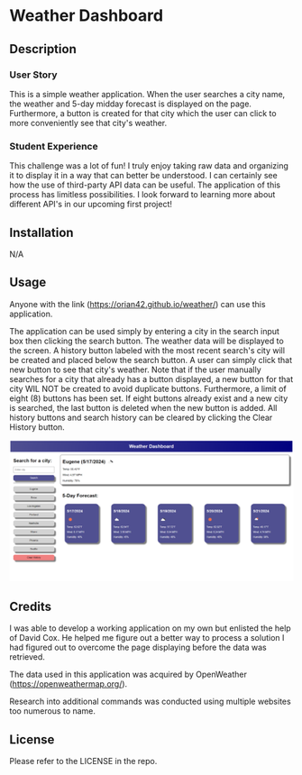 # Weather Dashboard

## Description

### User Story

This is a simple weather application.  When the user searches a city name, the weather and 5-day midday forecast is displayed on the page.  Furthermore, a button is created for that city which the user can click to more conveniently see that city's weather.

### Student Experience

This challenge was a lot of fun!  I truly enjoy taking raw data and organizing it to display it in a way that can better be understood.  I can certainly see how the use of third-party API data can be useful.  The application of this process has limitless possibilities.  I look forward to learning more about different API's in our upcoming first project!

## Installation

N/A

## Usage

Anyone with the link (https://orian42.github.io/weather/) can use this application.

The application can be used simply by entering a city in the search input box then clicking the search button.  The weather data will be displayed to the screen.  A history button labeled with the most recent search's city will be created and placed below the search button.  A user can simply click that new button to see that city's weather.  Note that if the user manually searches for a city that already has a button displayed, a new button for that city WIL NOT be created to avoid duplicate buttons.  Furthermore, a limit of eight (8) buttons has been set.  If eight buttons already exist and a new city is searched, the last button is deleted when the new button is added.  All history buttons and search history can be cleared by clicking the Clear History button.

![a screenshot of the Weather Dashboard](assets/images/screenshot.png)

## Credits

I was able to develop a working application on my own but enlisted the help of David Cox.  He helped me figure out a better way to process a solution I had figured out to overcome the page displaying before the data was retrieved.

The data used in this application was acquired by OpenWeather (https://openweathermap.org/).

Research into additional commands was conducted using multiple websites too numerous to name.

## License

Please refer to the LICENSE in the repo.